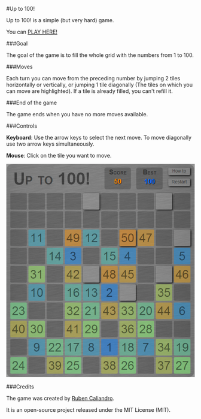 #Up to 100!

Up to 100! is a simple (but very hard) game.

You can <a href="http://chosko.github.io" target="_blank" >PLAY HERE!</a>

###Goal

The goal of the game is to fill the whole grid with the numbers from 1 to 100.

###Moves

Each turn you can move from the preceding number by jumping 2 tiles horizontally or vertically, or jumping 1 tile diagonally (The tiles on which you can move are highlighted).
If a tile is already filled, you can't refill it.

###End of the game

The game ends when you have no more moves available.

###Controls

__Keyboard__: Use the arrow keys to select the next move. To move diagonally use two arrow keys simultaneously.

__Mouse__: Click on the tile you want to move.

<img src="img/game.png">

###Credits

The game was created by <a href="https://github.com/Chosko" target="_blank">Ruben Caliandro</a>.

It is an open-source project released under the MIT License (MIT).